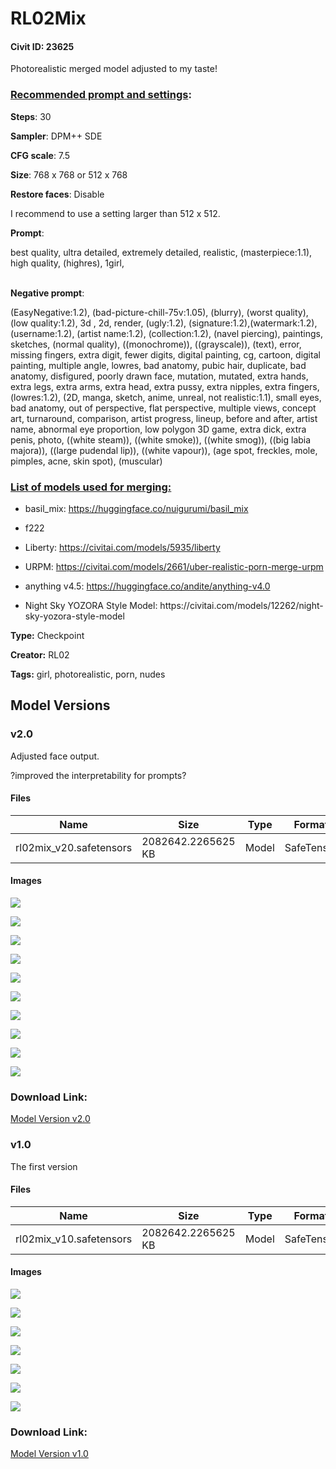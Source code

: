 # RL02Mix

#### Civit ID: 23625

<p>Photorealistic merged model adjusted to my taste!</p><p></p><h3><strong><u>Recommended prompt and settings</u></strong>:</h3><p><strong>Steps</strong>: 30</p><p><strong>Sampler</strong>: DPM++ SDE</p><p><strong>CFG scale</strong>: 7.5</p><p><strong>Size</strong>: 768 x 768 or 512 x 768</p><p><strong>Restore faces</strong>: Disable</p><p>I recommend to use a setting larger than 512 x 512.</p><p></p><p><strong>Prompt</strong>:</p><p>best quality, ultra detailed, extremely detailed, realistic, (masterpiece:1.1), high quality, (highres), 1girl,</p><p><br /><strong>Negative prompt</strong>:</p><p>(EasyNegative:1.2), (bad-picture-chill-75v:1.05), (blurry), (worst quality), (low quality:1.2), 3d , 2d, render, (ugly:1.2), (signature:1.2),(watermark:1.2),(username:1.2), (artist name:1.2), (collection:1.2), (navel piercing), paintings, sketches, (normal quality), ((monochrome)), ((grayscale)), (text), error, missing fingers, extra digit, fewer digits, digital painting, cg, cartoon, digital painting, multiple angle, lowres, bad anatomy, pubic hair, duplicate, bad anatomy, disfigured, poorly drawn face, mutation, mutated, extra hands, extra legs, extra arms, extra head, extra pussy, extra nipples, extra fingers, (lowres:1.2), (2D, manga, sketch, anime, unreal, not realistic:1.1), small eyes, bad anatomy, out of perspective, flat perspective, multiple views, concept art, turnaround, comparison, artist progress, lineup, before and after, artist name, abnormal eye proportion, low polygon 3D game, extra dick, extra penis, photo, ((white steam)), ((white smoke)), ((white smog)), ((big labia majora)), ((large pudendal lip)), ((white vapour)), (age spot, freckles, mole, pimples, acne, skin spot), (muscular)</p><p></p><p></p><h3><strong><u>List of models used for merging:</u></strong></h3><ul><li><p>basil_mix: <a target="_blank" rel="ugc" href="https://huggingface.co/nuigurumi/basil_mix">https://huggingface.co/nuigurumi/basil_mix</a></p></li><li><p>f222</p></li><li><p>Liberty: <a target="_blank" rel="ugc" href="https://civitai.com/models/5935/liberty">https://civitai.com/models/5935/liberty</a></p></li><li><p>URPM: <a target="_blank" rel="ugc" href="https://civitai.com/models/2661/uber-realistic-porn-merge-urpm">https://civitai.com/models/2661/uber-realistic-porn-merge-urpm</a></p></li><li><p>anything v4.5: <a target="_blank" rel="ugc" href="https://huggingface.co/andite/anything-v4.0">https://huggingface.co/andite/anything-v4.0</a></p></li><li><p>Night Sky YOZORA Style Model: https://civitai.com/models/12262/night-sky-yozora-style-model</p></li></ul><p></p>

**Type:** Checkpoint

**Creator:** RL02

**Tags:** girl, photorealistic, porn, nudes

## Model Versions

### v2.0

<p>Adjusted face output.</p><p>?improved the interpretability for prompts?</p>

#### Files

| Name | Size | Type | Format | Download Url | AutoV1 | AutoV2 | SHA256 | CRC32 | BLAKE3 |
| --- | --- | --- | --- | --- | --- | --- | --- | --- | --- |
| rl02mix_v20.safetensors | 2082642.2265625 KB | Model | SafeTensor | https://civitai.com/api/download/models/29350 | 73A45E3E | EDF200A5D7 | EDF200A5D77822448D7D5D4985789D13EBFB6829A8B06E8E5025696386B8DD00 | 2484DF5F | 738B743BE69EA39FEDE45F8AF974772FCAF2903EDF98F193A9BA2C35A29FD638 |

#### Images

<p><img src="https://image.civitai.com/xG1nkqKTMzGDvpLrqFT7WA/247a82c0-b0a5-4478-3e7f-5b16870fc600/width=450/331633.jpeg" /></p>

<p><img src="https://image.civitai.com/xG1nkqKTMzGDvpLrqFT7WA/d5782f0e-56a2-49bb-7b60-4055530dbb00/width=450/331632.jpeg" /></p>

<p><img src="https://image.civitai.com/xG1nkqKTMzGDvpLrqFT7WA/19cc47cf-89b4-4c58-a626-71f22072e000/width=450/331631.jpeg" /></p>

<p><img src="https://image.civitai.com/xG1nkqKTMzGDvpLrqFT7WA/71a68aa6-b94d-490a-ae61-0a01633af000/width=450/331630.jpeg" /></p>

<p><img src="https://image.civitai.com/xG1nkqKTMzGDvpLrqFT7WA/48db5163-c509-4a9b-a4e8-d5f83ce4a200/width=450/331629.jpeg" /></p>

<p><img src="https://image.civitai.com/xG1nkqKTMzGDvpLrqFT7WA/f696bd74-fa91-4933-7700-412d022b1900/width=450/331628.jpeg" /></p>

<p><img src="https://image.civitai.com/xG1nkqKTMzGDvpLrqFT7WA/851f7b69-10b4-4855-a0a4-bc08c5be0600/width=450/331627.jpeg" /></p>

<p><img src="https://image.civitai.com/xG1nkqKTMzGDvpLrqFT7WA/bf26044b-78c2-4480-56e7-b53ac63fbf00/width=450/331626.jpeg" /></p>

<p><img src="https://image.civitai.com/xG1nkqKTMzGDvpLrqFT7WA/bbd8c2bf-9d76-4839-3d4d-7195e9096500/width=450/331625.jpeg" /></p>

<p><img src="https://image.civitai.com/xG1nkqKTMzGDvpLrqFT7WA/328eff31-e302-4c8d-4938-931a21df1300/width=450/331624.jpeg" /></p>

### Download Link:

[Model Version v2.0](https://civitai.com/api/download/models/29350)

### v1.0

<p>The first version</p>

#### Files

| Name | Size | Type | Format | Download Url | AutoV1 | AutoV2 | SHA256 | CRC32 | BLAKE3 |
| --- | --- | --- | --- | --- | --- | --- | --- | --- | --- |
| rl02mix_v10.safetensors | 2082642.2265625 KB | Model | SafeTensor | https://civitai.com/api/download/models/28219 | 73A45E3E | 470071C47B | 470071C47BADECE7203774AF81C75C1468A0F18940A002F294CA6DC5BF4A3DBB | FA283F9E | E186D2B24375E3E0BD557393679B9779F1BD412D6449E143A990A76D8D81F47C |

#### Images

<p><img src="https://image.civitai.com/xG1nkqKTMzGDvpLrqFT7WA/26387430-5caa-413b-d9ed-6167cb28cf00/width=450/317433.jpeg" /></p>

<p><img src="https://image.civitai.com/xG1nkqKTMzGDvpLrqFT7WA/d2f78e93-d369-41e9-ae21-a4f83e665000/width=450/317439.jpeg" /></p>

<p><img src="https://image.civitai.com/xG1nkqKTMzGDvpLrqFT7WA/e5634cde-f465-4022-93e6-e818d5767f00/width=450/317437.jpeg" /></p>

<p><img src="https://image.civitai.com/xG1nkqKTMzGDvpLrqFT7WA/dccf9606-4e6f-4e99-d11a-bae08fd2f500/width=450/317436.jpeg" /></p>

<p><img src="https://image.civitai.com/xG1nkqKTMzGDvpLrqFT7WA/4ab0aa68-014b-4a29-5d55-af4185a30100/width=450/317435.jpeg" /></p>

<p><img src="https://image.civitai.com/xG1nkqKTMzGDvpLrqFT7WA/51383185-27f2-4068-1501-f0ec47885c00/width=450/317434.jpeg" /></p>

<p><img src="https://image.civitai.com/xG1nkqKTMzGDvpLrqFT7WA/b8905e1d-af93-419b-2dfa-0e6b84964400/width=450/317438.jpeg" /></p>

### Download Link:

[Model Version v1.0](https://civitai.com/api/download/models/28219)

